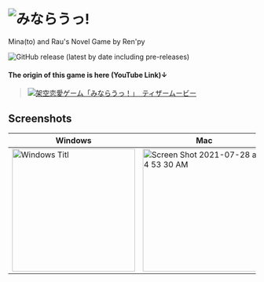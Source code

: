 # ![みならうっ!](https://imgur.com/HVrj1IN.png)
Mina(to) and Rau's Novel Game by Ren'py

![GitHub release (latest by date including pre-releases)](https://img.shields.io/github/v/release/unlimish/mina_rau?include_prereleases&style=flat-square)

#### The origin of this game is here (YouTube Link)↓
> [![架空恋愛ゲーム「みならうっ！」　ティザームービー](http://img.youtube.com/vi/8gILhAe2uZk/0.jpg)](http://www.youtube.com/watch?v=8gILhAe2uZk)

## Screenshots
|Windows|Mac|Linux|
|---|---|---|
|<img width="250" alt="Windows Titl" src="https://imgur.com/0xgcQyG.png"> | <img width="250" alt="Screen Shot 2021-07-28 at 4 53 30 AM" src="https://user-images.githubusercontent.com/14168376/127219206-674bd9a8-f5d6-4c19-bea1-3df0ea7840db.png"> | <img width="250" alt="Linux Play" src="https://imgur.com/k14w2lR.png"> |
